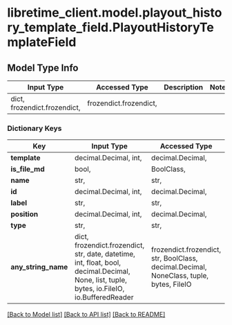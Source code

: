 # libretime_client.model.playout_history_template_field.PlayoutHistoryTemplateField

## Model Type Info
Input Type | Accessed Type | Description | Notes
------------ | ------------- | ------------- | -------------
dict, frozendict.frozendict,  | frozendict.frozendict,  |  | 

### Dictionary Keys
Key | Input Type | Accessed Type | Description | Notes
------------ | ------------- | ------------- | ------------- | -------------
**template** | decimal.Decimal, int,  | decimal.Decimal,  |  | 
**is_file_md** | bool,  | BoolClass,  |  | 
**name** | str,  | str,  |  | 
**id** | decimal.Decimal, int,  | decimal.Decimal,  |  | 
**label** | str,  | str,  |  | 
**position** | decimal.Decimal, int,  | decimal.Decimal,  |  | 
**type** | str,  | str,  |  | 
**any_string_name** | dict, frozendict.frozendict, str, date, datetime, int, float, bool, decimal.Decimal, None, list, tuple, bytes, io.FileIO, io.BufferedReader | frozendict.frozendict, str, BoolClass, decimal.Decimal, NoneClass, tuple, bytes, FileIO | any string name can be used but the value must be the correct type | [optional]

[[Back to Model list]](../../README.md#documentation-for-models) [[Back to API list]](../../README.md#documentation-for-api-endpoints) [[Back to README]](../../README.md)

